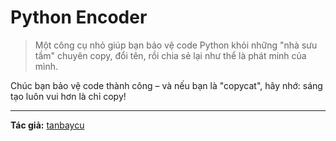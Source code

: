 # Python Encoder

> Một công cụ nhỏ giúp bạn bảo vệ code Python khỏi những "nhà sưu tầm" chuyên copy, đổi tên, rồi chia sẻ lại như thể là phát minh của mình.

Chúc bạn bảo vệ code thành công – và nếu bạn là "copycat", hãy nhớ: sáng tạo luôn vui hơn là chỉ copy!

---

**Tác giả:** [tanbaycu](https://tanbaycu.is-a.dev) 
